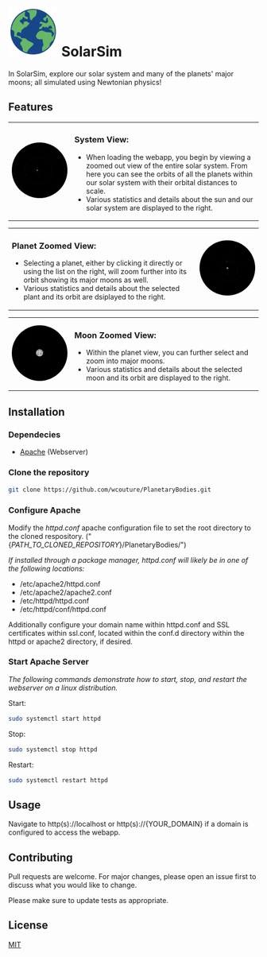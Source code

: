 # <img src="assets/readme-images/earth-png.webp" style="margin-left: auto; width: 100px; "> SolarSim

In SolarSim, explore our solar system and many of the planets' major moons; all simulated using Newtonian physics!

## Features

<table>
    <tr style="border-width: 0">
        <td width="25%" style="border-width: 0">
            <img src="assets/readme-images/solarsim2.png" style="width: 200px; border-radius: 200px;"> 
        </td>
        <td width="75%" style="border-width: 0">
            <h3>System View:</h3>
            <ul>
                <li>When loading the webapp, you begin by viewing a zoomed out view of the entire solar system. From here you can see the orbits of all the planets within our solar system with their orbital distances to scale.</li>
                <li>Various statistics and details about the sun and our solar system are displayed to the right.</li>
            </ul>
        </td>
    </tr>
</table>
<table>
    <tr>
        <td width="75%" style="border-width: 0">
            <h3>Planet Zoomed View:</h3>
            <ul>
                <li>Selecting a planet, either by clicking it directly or using the list on the right, will zoom further into its orbit showing its major moons as well.</li>
                <li>Various statistics and details about the selected plant and its orbit are dsiplayed to the right.</li>
            </ul>
        </td>
        <td width="25%" style="border-width: 0">
            <img src="assets/readme-images/planetView.png" style="width: 200px; border-radius: 200px;"> 
        </td>
    </tr>
</table>
<table>
    <tr style="border-width: 0">
        <td width="25%" style="border-width: 0">
            <img src="assets/readme-images/moonView.png" style="width: 200px; border-radius: 200px;"> 
        </td>
        <td width="75%" style="border-width: 0">
            <h3>Moon Zoomed View:</h3>
            <ul>
                <li>Within the planet view, you can further select and zoom into major moons.</li>
                <li>Various statistics and details about the selected moon and its orbit are displayed to the right.</li>
            </ul>
        </td>
    </tr>
</table>

## Installation

### Dependecies

- [Apache](https://httpd.apache.org/) (Webserver)

### Clone the repository

```bash
git clone https://github.com/wcouture/PlanetaryBodies.git
```

### Configure Apache

Modify the <i>httpd.conf</i> apache configuration file to set the root directory to the cloned respository. ("{<i>PATH_TO_CLONED_REPOSITORY</i>}/PlanetaryBodies/")<br>

<i>If installed through a package manager, httpd.conf will likely be in one of the following locations:</i>

- /etc/apache2/httpd.conf
- /etc/apache2/apache2.conf
- /etc/httpd/httpd.conf
- /etc/httpd/conf/httpd.conf

Additionally configure your domain name within httpd.conf and SSL certificates within ssl.conf, located within the conf.d directory within the httpd or apache2 directory, if desired.

### Start Apache Server

<i>The following commands demonstrate how to start, stop, and restart the webserver on a linux distribution.</i><br>

Start:

```bash
sudo systemctl start httpd
```

Stop:

```bash
sudo systemctl stop httpd
```

Restart:

```bash
sudo systemctl restart httpd
```

## Usage

Navigate to http(s)://localhost or http(s)://{YOUR_DOMAIN} if a domain is configured to access the webapp.

## Contributing

Pull requests are welcome. For major changes, please open an issue first
to discuss what you would like to change.

Please make sure to update tests as appropriate.

## License

[MIT](https://choosealicense.com/licenses/mit/)
